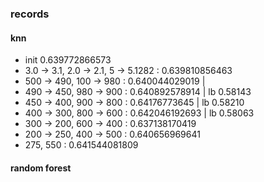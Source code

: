 ### records
#### knn
- init 0.639772866573
- 3.0 -> 3.1, 2.0 -> 2.1, 5 -> 5.1282 : 0.639810856463
- 500 -> 490, 100 -> 980 : 0.640044029019 | 	
- 490 -> 450, 980 -> 900 : 0.640892578914 | lb 0.58143
- 450 -> 400, 900 -> 800 : 0.64176773645  | lb 0.58210
- 400 -> 300, 800 -> 600 : 0.642046192693 | lb 0.58063
- 300 -> 200, 600 -> 400 : 0.637138170419
- 200 -> 250, 400 -> 500 : 0.640656969641
- 275, 550 : 0.641544081809

#### random forest
